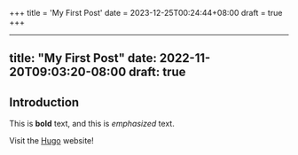 +++
title = 'My First Post'
date = 2023-12-25T00:24:44+08:00
draft = true
+++


---
title: "My First Post"
date: 2022-11-20T09:03:20-08:00
draft: true
---
## Introduction

This is **bold** text, and this is *emphasized* text.

Visit the [Hugo](https://gohugo.io) website!